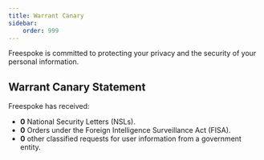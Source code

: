 ```yaml
---
title: Warrant Canary
sidebar:
    order: 999
---
```


Freespoke is committed to protecting your privacy and the security of your personal information.

## Warrant Canary Statement

Freespoke has received:

- **0** National Security Letters (NSLs).
- **0** Orders under the Foreign Intelligence Surveillance Act (FISA).
- **0** other classified requests for user information from a government entity.